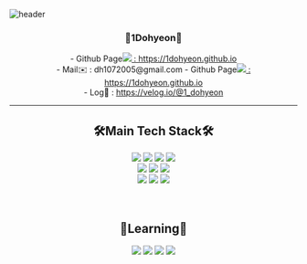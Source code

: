                  
![header](https://capsule-render.vercel.app/api?type=waving&color=01E165&height=300&section=header&text=Dohyeon%20Won-nl-&desc=Welcome%20to%20my%20github%20plofile!&render&fontSize=80&fontColor=D1D1D1)

<div align="center"><h3>🌱1Dohyeon🌱</h3></div>
<div align="center">
  <a>- Github Page</a><a href="https://1dohyeon.github.io/"><img src="https://img.shields.io/badge/-181717?style=flat-square&logo=github&logoColor=white" href="https://1dohyeon.github.io/"/> : https://1dohyeon.github.io</a>
  </br>
  <a>- Mail✉️ : </a><a>dh1072005@gmail.com</a>
  <a>- Github Page</a><a href="https://1dohyeon.github.io/"><img src="https://img.shields.io/badge/-181717?style=flat-square&logo=github&logoColor=white" href="https://1dohyeon.github.io/"/> : https://1dohyeon.github.io</a>
  </br>
  <a>- Log📗 : </a><a href="https://velog.io/@1_dohyeon">https://velog.io/@1_dohyeon</a>
</div>

------

<div align="center"><h2>🛠Main Tech Stack🛠</h2></div>
<div align="center">
  <img src="https://img.shields.io/badge/Java-007396?style=flat-square&logo=JAVA&logoColor=white"/>
  <img src="https://img.shields.io/badge/Spring-6DB33F?style=flat-square&logo=Spring&logoColor=white"/>
  <img src="https://img.shields.io/badge/Spring Boot-6DB33F?style=flat-square&logo=Spring Boot&logoColor=white"/>
  <img src="https://img.shields.io/badge/MySQL-4479A1?style=flat-square&logo=MySQL&logoColor=white"/>
</div>
<div align="center">
  <img src="https://img.shields.io/badge/HTML5-E34F26?style=flat-square&logo=HTML5&logoColor=white"/>
  <img src="https://img.shields.io/badge/CSS3-1572B6?style=flat-square&logo=CSS3&logoColor=white"/>
  <img src="https://img.shields.io/badge/JavaScript-F7DF1E?style=flat-square&logo=javascript&logoColor=white"/>
</div>
<div align="center">
  <img src="https://img.shields.io/badge/AWS-232F3E?style=flat-square&logo=amazonaws&logoColor=white"/>
  <img src="https://img.shields.io/badge/VScode-007ACC?style=flat-square&logo=visualstudiocode&logoColor=white"/>
  <img src="https://img.shields.io/badge/IntelliJ IDEA-1572B6?style=flat-square&logo=intellijidea&logoColor=white"/>
</div>
<br/>
<br/>
<div align="center"><h2>📖Learning📖</h2></div>
<div align="center">
  <img src="https://img.shields.io/badge/typescript-3178C6?style=flat-square&logo=typescript&logoColor=white"/>
  <img src="https://img.shields.io/badge/node.js-339933?style=flat-square&logo=nodedotjs&logoColor=white"/>
  <img src="https://img.shields.io/badge/nestjs-E0234E?style=flat-square&logo=nestjs&logoColor=white"/>
  <img src="https://img.shields.io/badge/react-61DAFB?style=flat-square&logo=react&logoColor=white"/>
</div>


<!--![1Dohyeon's GitHub stats](https://github-readme-stats.vercel.app/api?username=1Dohyeon&show_icons=true&theme=transparent)-->



<!--
**1Dohyeon/1Dohyeon** is a ✨ _special_ ✨ repository because its `README.md` (this file) appears on your GitHub profile.

Here are some ideas to get you started:

- 🔭 I’m currently working on ...
- 🌱 I’m currently learning ...
- 👯 I’m looking to collaborate on ...
- 🤔 I’m looking for help with ...
- 💬 Ask me about ...
- 📫 How to reach me: ...
- 😄 Pronouns: ...
- ⚡ Fun fact: ...
-->
